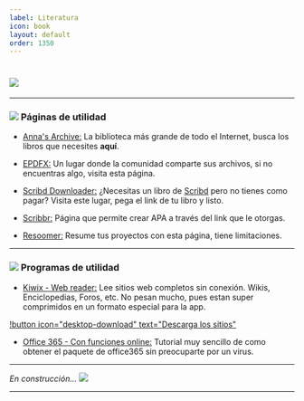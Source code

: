 ```yaml
---
label: Literatura
icon: book
layout: default
order: 1350
---
```



# ![](https://i.postimg.cc/T1nNMwkw/banner-items-lcdh-7.png)


---

### ![](https://i.postimg.cc/fyHqs50r/Proyecto-nuevo-2.png) **Páginas de utilidad**

- [Anna's Archive:](https://annas-archive.org/)
La biblioteca más grande de todo el Internet, busca los libros que necesites **aquí**.


- [EPDFX:](https://epdfx.com/)
Un lugar donde la comunidad comparte sus archivos, si no encuentras algo, visita esta página.


- [Scribd Downloader:](https://scribd.vdownloaders.com/)
¿Necesitas un libro de [Scribd](https://es.scribd.com/) pero no tienes como pagar? Visita este lugar, pega el link de tu libro y listo.


- [Scribbr:](https://www.scribbr.com/citation/generator/apa/)
Página que permite crear APA a través del link que le otorgas.


- [Resoomer:](https://resoomer.com/es/)
Resume tus proyectos con esta página, tiene limitaciones.


---

### ![](https://i.postimg.cc/fyHqs50r/Proyecto-nuevo-2.png) **Programas de utilidad**


- [Kiwix - Web reader:](https://www.kiwix.org/en/downloads/windows/)
Lee sitios web completos sin conexión. Wikis, Enciclopedias, Foros, etc.
No pesan mucho, pues estan super comprimidos en un formato especial para la app.


[!button icon="desktop-download" text="Descarga los sitios"](https://library.kiwix.org/?lang=spa)


- [Office 365 - Con funciones online:](https://noiroom.tech/Tutoriales/Win-O365)
Tutorial muy sencillo de como obtener el paquete de office365 sin preocuparte por un virus.


---


*En construcción... ![](https://images-ext-1.discordapp.net/external/4YQiWQevguiDbfOGmq5orfGp-lMulNDAHYaXL-aHh5M/https/i.imgur.com/tFp98Tp.png?width=31&height=31)*


---